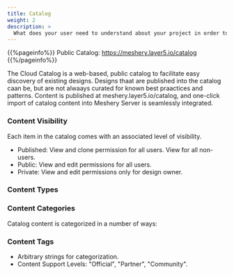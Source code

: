 ```yaml
---
title: Catalog
weight: 2
description: >
  What does your user need to understand about your project in order to use it - or potentially contribute to it?
---
```


{{%pageinfo%}}
Public Catalog: https://meshery.layer5.io/catalog
{{%/pageinfo%}}

The Cloud Catalog is a web-based, public catalog to facilitate easy discovery of existing designs. Designs thaat are published into the catalog caan be, but are not alwaays curated for known best praactices and patterns. Content is published at meshery.layer5.io/catalog, and one-click import of catalog content into Meshery Server is seamlessly integrated.

### Content Visibility

Each item in the catalog comes with an associated level of visibility.

- Published: View and clone permission for all users. View for all non-users.
- Public: View and edit permissions for all users.
- Private: View and edit permissions only for design owner.

### Content Types


### Content Categories

Catalog content is categorized in a number of ways:
 
<!-- List design metadata and descriptions here -->

### Content Tags

- Arbitrary strings for categorization.
- Content Support Levels: "Official", "Partner", "Community".

